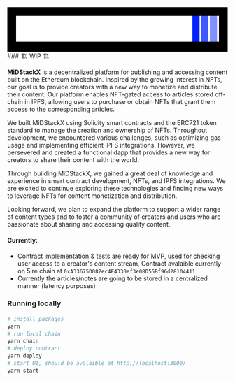 <div style="background-color:black; padding:20px;">
<img src="packages/frontend/public/logo.png"/>
</div>
###  🏗 WIP 🏗

**MiDStackX** is a decentralized platform for publishing and accessing content built on the Ethereum blockchain. Inspired by the growing interest in NFTs, our goal is to provide creators with a new way to monetize and distribute their content. Our platform enables NFT-gated access to articles stored off-chain in IPFS, allowing users to purchase or obtain NFTs that grant them access to the corresponding articles.

We built MiDStackX using Solidity smart contracts and the ERC721 token standard to manage the creation and ownership of NFTs. Throughout development, we encountered various challenges, such as optimizing gas usage and implementing efficient IPFS integrations. However, we persevered and created a functional dapp that provides a new way for creators to share their content with the world.

Through building MiDStackX, we gained a great deal of knowledge and experience in smart contract development, NFTs, and IPFS integrations. We are excited to continue exploring these technologies and finding new ways to leverage NFTs for content monetization and distribution.

Looking forward, we plan to expand the platform to support a wider range of content types and to foster a community of creators and users who are passionate about sharing and accessing quality content.


#### Currently:
* Contract implementation & tests are ready for MVP, used for checking user access to a creator's content stream,
  Contract avalaible currently on 5ire chain at ```0xA33675D082ec4F4330ef3e08D55Bf96d28104411```
* Currently the articles/notes are going to be stored in a centralized manner (latency purposes)

### Running locally
```bash
# install packages
yarn
# run local chain
yarn chain
# deploy contract
yarn deploy
# start UI, should be avalaible at http://localhost:3000/
yarn start
```
